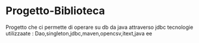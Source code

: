 # Progetto-Biblioteca

Progetto che ci permette di operare su db da java attraverso jdbc
tecnologie utilizzaate : Dao,singleton,jdbc,maven,opencsv,itext,java ee
